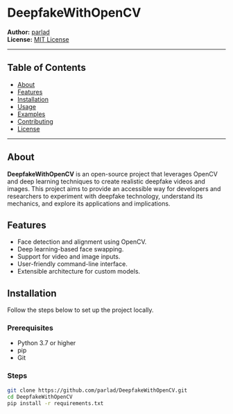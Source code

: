 # DeepfakeWithOpenCV

**Author:** [parlad](https://github.com/parlad)  
**License:** [MIT License](LICENSE)

<hr>

## Table of Contents
- [About](#about)
- [Features](#features)
- [Installation](#installation)
- [Usage](#usage)
- [Examples](#examples)
- [Contributing](#contributing)
- [License](#license)

<hr>

## About

**DeepfakeWithOpenCV** is an open-source project that leverages OpenCV and deep learning techniques to create realistic deepfake videos and images. This project aims to provide an accessible way for developers and researchers to experiment with deepfake technology, understand its mechanics, and explore its applications and implications.

## Features

- Face detection and alignment using OpenCV.
- Deep learning-based face swapping.
- Support for video and image inputs.
- User-friendly command-line interface.
- Extensible architecture for custom models.

## Installation

Follow the steps below to set up the project locally.

### Prerequisites

- Python 3.7 or higher
- pip
- Git

### Steps

```bash
git clone https://github.com/parlad/DeepfakeWithOpenCV.git
cd DeepfakeWithOpenCV
pip install -r requirements.txt

